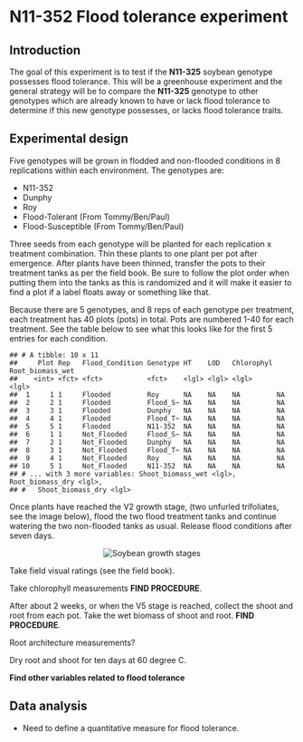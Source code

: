 N11-352 Flood tolerance experiment
================

## Introduction

The goal of this experiment is to test if the **N11-325** soybean
genotype possesses flood tolerance. This will be a greenhouse experiment
and the general strategy will be to compare the **N11-325** genotype to
other genotypes which are already known to have or lack flood tolerance
to determine if this new genotype possesses, or lacks flood tolerance
traits.

## Experimental design

Five genotypes will be grown in flodded and non-flooded conditions in 8
replications within each environment. The genotypes are:

-   N11-352
-   Dunphy
-   Roy
-   Flood-Tolerant (From Tommy/Ben/Paul)
-   Flood-Susceptible (From Tommy/Ben/Paul)

Three seeds from each genotype will be planted for each replication x
treatment combination. Thin these plants to one plant per pot after
emergence. After plants have been thinned, transfer the pots to their
treatment tanks as per the field book. Be sure to follow the plot order
when putting them into the tanks as this is randomized and it will make
it easier to find a plot if a label floats away or something like that.

Because there are 5 genotypes, and 8 reps of each genotype per
treatment, each treatment has 40 plots (pots) in total. Pots are
numbered 1-40 for each treatment. See the table below to see what this
looks like for the first 5 entries for each condition.

    ## # A tibble: 10 x 11
    ##     Plot Rep   Flood_Condition Genotype HT    LOD   Chlorophyl Root_biomass_wet
    ##    <int> <fct> <fct>           <fct>    <lgl> <lgl> <lgl>      <lgl>           
    ##  1     1 1     Flooded         Roy      NA    NA    NA         NA              
    ##  2     2 1     Flooded         Flood_S~ NA    NA    NA         NA              
    ##  3     3 1     Flooded         Dunphy   NA    NA    NA         NA              
    ##  4     4 1     Flooded         Flood_T~ NA    NA    NA         NA              
    ##  5     5 1     Flooded         N11-352  NA    NA    NA         NA              
    ##  6     1 1     Not_Flooded     Flood_S~ NA    NA    NA         NA              
    ##  7     2 1     Not_Flooded     Dunphy   NA    NA    NA         NA              
    ##  8     3 1     Not_Flooded     Flood_T~ NA    NA    NA         NA              
    ##  9     4 1     Not_Flooded     Roy      NA    NA    NA         NA              
    ## 10     5 1     Not_Flooded     N11-352  NA    NA    NA         NA              
    ## # ... with 3 more variables: Shoot_biomass_wet <lgl>, Root_biomass_dry <lgl>,
    ## #   Shoot_biomass_dry <lgl>

Once plants have reached the V2 growth stage, (two unfurled trifoliates,
see the image below), flood the two flood treatment tanks and continue
watering the two non-flooded tanks as usual. Release flood conditions
after seven days.  
<center>

![Soybean growth
stages](https://prairiecalifornian.com/wp-content/uploads/2015/07/SoybeanGrowthStages-image1.jpg)

</center>

Take field visual ratings (see the field book).

Take chlorophyll measurements **FIND PROCEDURE**.

After about 2 weeks, or when the V5 stage is reached, collect the shoot
and root from each pot. Take the wet biomass of shoot and root. **FIND
PROCEDURE**.

Root architecture measurements?

Dry root and shoot for ten days at 60 degree C.

**Find other variables related to flood tolerance**

## Data analysis

 - Need to define a quantitative measure for flood tolerance.
